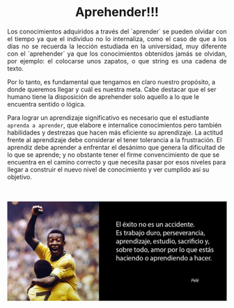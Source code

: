 <h1 align="center">Aprehender!!!</h1>

<p style='display: flex;
    justify-content: center;
    align-items: center;
    text-align: justify'>
Los conocimientos adquiridos a través del `aprender` se pueden olvidar con el tiempo ya que el individuo no lo internaliza, como el caso de que a los días no se recuerda la lección estudiada en la universidad, muy diferente con el `aprehender` ya que los conocimientos obtenidos jamás se olvidan, por ejemplo: el colocarse unos zapatos, o que string es una cadena de texto.

Por lo tanto, es fundamental que tengamos en claro nuestro propósito, a donde queremos llegar y cuál es nuestra meta. Cabe destacar que el ser humano tiene la disposición de aprehender solo aquello a lo que le encuentra sentido o lógica. 

Para lograr un aprendizaje significativo es necesario que el estudiante `aprenda a aprender`, que elabore e internalice conocimientos pero también habilidades y destrezas que hacen más eficiente su aprendizaje. La actitud frente al aprendizaje debe considerar el tener tolerancia a la frustración. El aprendiz debe aprender a enfrentar el desánimo que genera la dificultad de lo que se aprende; y no obstante tener el firme convencimiento de que se encuentra en el camino correcto y que necesita pasar por esos niveles para llegar a construir el nuevo nivel de conocimiento y ver cumplido así su objetivo.
</p>
<br>  
<br> 
<img src="./frasePele.jpg"/>
<br> 
<br> 
<br> 
<h3 align="center"></h3>
<p align="center">
